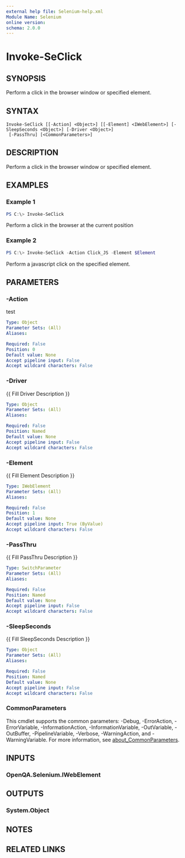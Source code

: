 ```yaml
---
external help file: Selenium-help.xml
Module Name: Selenium
online version:
schema: 2.0.0
---
```


# Invoke-SeClick

## SYNOPSIS
Perform a click in the browser window or specified element.

## SYNTAX

```
Invoke-SeClick [[-Action] <Object>] [[-Element] <IWebElement>] [-SleepSeconds <Object>] [-Driver <Object>]
 [-PassThru] [<CommonParameters>]
```

## DESCRIPTION
Perform a click in the browser window or specified element.

## EXAMPLES

### Example 1
```powershell
PS C:\> Invoke-SeClick
```

Perform a click in the browser at the current position

### Example 2
```powershell
PS C:\> Invoke-SeClick -Action Click_JS -Element $Element
```

Perform a javascript click on the specified element. 

## PARAMETERS

### -Action
test

```yaml
Type: Object
Parameter Sets: (All)
Aliases:

Required: False
Position: 0
Default value: None
Accept pipeline input: False
Accept wildcard characters: False
```

### -Driver
{{ Fill Driver Description }}

```yaml
Type: Object
Parameter Sets: (All)
Aliases:

Required: False
Position: Named
Default value: None
Accept pipeline input: False
Accept wildcard characters: False
```

### -Element
{{ Fill Element Description }}

```yaml
Type: IWebElement
Parameter Sets: (All)
Aliases:

Required: False
Position: 1
Default value: None
Accept pipeline input: True (ByValue)
Accept wildcard characters: False
```

### -PassThru
{{ Fill PassThru Description }}

```yaml
Type: SwitchParameter
Parameter Sets: (All)
Aliases:

Required: False
Position: Named
Default value: None
Accept pipeline input: False
Accept wildcard characters: False
```

### -SleepSeconds
{{ Fill SleepSeconds Description }}

```yaml
Type: Object
Parameter Sets: (All)
Aliases:

Required: False
Position: Named
Default value: None
Accept pipeline input: False
Accept wildcard characters: False
```

### CommonParameters
This cmdlet supports the common parameters: -Debug, -ErrorAction, -ErrorVariable, -InformationAction, -InformationVariable, -OutVariable, -OutBuffer, -PipelineVariable, -Verbose, -WarningAction, and -WarningVariable. For more information, see [about_CommonParameters](http://go.microsoft.com/fwlink/?LinkID=113216).

## INPUTS

### OpenQA.Selenium.IWebElement

## OUTPUTS

### System.Object
## NOTES

## RELATED LINKS
